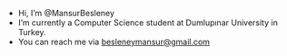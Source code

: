 - Hi, I’m @MansurBesleney
- I’m currently a Computer Science student at Dumlupınar University in Turkey.
- You can reach me via besleneymansur@gmail.com

<!---
MansurBesleney/MansurBesleney is a ✨ special ✨ repository because its `README.md` (this file) appears on your GitHub profile.
You can click the Preview link to take a look at your changes.
--->
